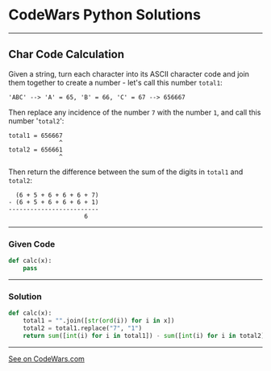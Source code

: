 # CodeWars Python Solutions

---

## Char Code Calculation

Given a string, turn each character into its ASCII character code and join them together to create a number - let's call this number `total1`:


```
'ABC' --> 'A' = 65, 'B' = 66, 'C' = 67 --> 656667
```


Then replace any incidence of the number `7` with the number `1`, and call this number '`total2`':

```
total1 = 656667
              ^
total2 = 656661
              ^
```

Then return the difference between the sum of the digits in `total1` and `total2`:

```
  (6 + 5 + 6 + 6 + 6 + 7)
- (6 + 5 + 6 + 6 + 6 + 1)
-------------------------
                     6
```

---

### Given Code


```python
def calc(x):
    pass
```

---

### Solution


```python
def calc(x):
    total1 = "".join([str(ord(i)) for i in x])
    total2 = total1.replace("7", "1")
    return sum([int(i) for i in total1]) - sum([int(i) for i in total2])
```


---


[See on CodeWars.com](https://www.codewars.com/kata/57f75cc397d62fc93d000059)
